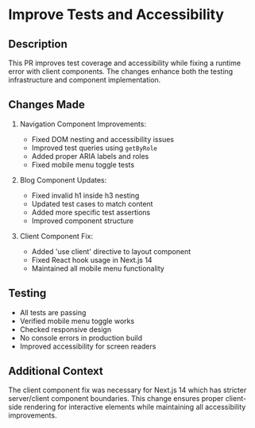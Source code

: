 # Improve Tests and Accessibility

## Description

This PR improves test coverage and accessibility while fixing a runtime error with client components. The changes enhance both the testing infrastructure and component implementation.

## Changes Made

1. Navigation Component Improvements:
   - Fixed DOM nesting and accessibility issues
   - Improved test queries using `getByRole`
   - Added proper ARIA labels and roles
   - Fixed mobile menu toggle tests

2. Blog Component Updates:
   - Fixed invalid h1 inside h3 nesting
   - Updated test cases to match content
   - Added more specific test assertions
   - Improved component structure

3. Client Component Fix:
   - Added 'use client' directive to layout component
   - Fixed React hook usage in Next.js 14
   - Maintained all mobile menu functionality

## Testing

- All tests are passing
- Verified mobile menu toggle works
- Checked responsive design
- No console errors in production build
- Improved accessibility for screen readers

## Additional Context

The client component fix was necessary for Next.js 14 which has stricter server/client component boundaries. This change ensures proper client-side rendering for interactive elements while maintaining all accessibility improvements.